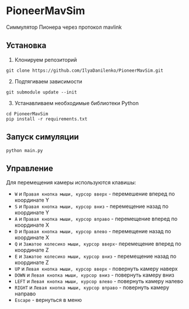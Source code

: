 # PioneerMavSim
Симмулятор Пионера через протокол mavlink

## Установка
1. Клонируем репозиторий
```
git clone https://github.com/IlyaDanilenko/PioneerMavSim.git
```
2. Подтягиваем зависимости
```
git submodule update --init
```
3. Устанавливаем необходимые библиотеки Python
```
cd PioneerMavSim
pip install -r requirements.txt
```

## Запуск симуляции
```
python main.py
```

## Управление
Для перемещения камеры используются клавишы:
* `W` и `Правая кнопка мыши, курсор вверх` - перемешение вперед по координате Y
* `S` и `Правая кнопка мыши, курсор вниз` - перемещение назад по координате Y
* `A` и `Правая кнопка мыши, курсор вправо` - перемещение вперед по координате X
* `D` и `Правая кнопка мыши, курсор влево` - перемещение назад по координате X
* `Q` и `Зажатое колесико мыши, курсор вверх`- перемещение вперед по координате Z
* `E` и `Зажатое колесико мыши, курсор вниз` - перемещение назад по координате Z
* `UP` и `Левая кнопка мыши, курсор вверх` - повернуть камеру наверх
* `DOWN` и `Левая кнопка мыши, курсор вниз` - повернуть камеру вниз
* `LEFT` и `Левая кнопка мыши, курсор влево` - повернуть камеру налево
* `RIGHT` и `Левая кнопка мыши, курсор вправо` - повернуть камеру направо
* `Escape` - вернуться в меню